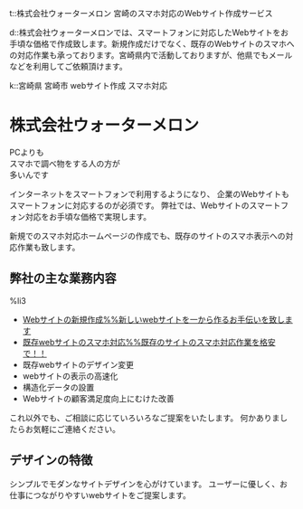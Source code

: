 t::株式会社ウォーターメロン 宮崎のスマホ対応のWebサイト作成サービス

d::株式会社ウォーターメロンでは、スマートフォンに対応したWebサイトをお手頃な価格で作成致します。新規作成だけでなく、既存のWebサイトのスマホへの対応作業も承っております。宮崎県内で活動しておりますが、他県でもメールなどを利用してご依頼頂けます。

k::宮崎県 宮崎市 webサイト作成 スマホ対応

# 株式会社ウォーターメロン

<div class="top_img"><p class="blend__text">PCよりも<br>スマホで調べ物をする人の方が<br>多いんです</p></div>

インターネットをスマートフォンで利用するようになり、
企業のWebサイトもスマートフォンに対応するのが必須です。
弊社では、Webサイトのスマートフォン対応をお手頃な価格で実現します。


新規でのスマホ対応ホームページの作成でも、既存のサイトのスマホ表示への対応作業も致します。

## 弊社の主な業務内容

%li3

- [Webサイトの新規作成%%新しいwebサイトを一から作るお手伝いを致します](../product/making_site/index.html#sec01)
- [既存webサイトのスマホ対応%%既存のサイトのスマホ対応作業を格安で！！](../product/technology/index.html#sec01)
- 既存webサイトのデザイン変更
- webサイトの表示の高速化
- 構造化データの設置
- Webサイトの顧客満足度向上にむけた改善

これ以外でも、ご相談に応じていろいろなご提案をいたします。
何かありましたらお気軽にご連絡ください。


## デザインの特徴

シンプルでモダンなサイトデザインを心がけています。
ユーザーに優しく、お仕事につながりやすいwebサイトをご提案します。